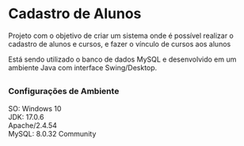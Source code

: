 # Cadastro de Alunos
<p>Projeto com o objetivo de criar um sistema onde é possível realizar o cadastro de alunos e cursos, e fazer o vínculo de cursos aos alunos</p>
Está sendo utilizado o banco de dados MySQL e desenvolvido em um ambiente Java com interface Swing/Desktop.

##
### Configurações de Ambiente
SO: Windows 10<br>
JDK: 17.0.6<br>
Apache/2.4.54<br>
MySQL: 8.0.32 Community
